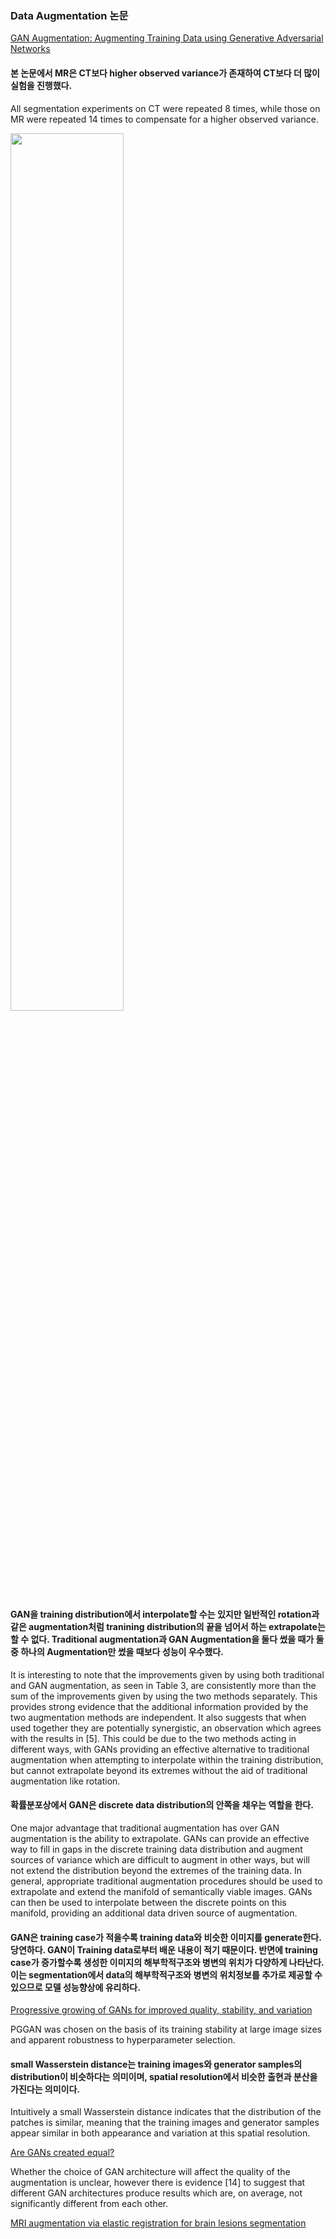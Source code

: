 ### Data Augmentation 논문

[GAN Augmentation: Augmenting Training Data using Generative Adversarial Networks](https://arxiv.org/pdf/1810.10863.pdf)

#### 본 논문에서 MR은 CT보다 higher observed variance가 존재하여 CT보다 더 많이 실험을 진행했다.

All segmentation experiments on CT were repeated 8 times, while those on MR were repeated 14 times to compensate for a higher observed variance.

<img src="https://github.com/Hyeseong0317/DataAugmentation/blob/main/images/synthesisbrain.JPG" width="60%">

#### GAN을 training distribution에서 interpolate할 수는 있지만 일반적인 rotation과 같은 augmentation처럼 tranining distribution의 끝을 넘어서 하는 extrapolate는 할 수 없다. Traditional augmentation과 GAN Augmentation을 둘다 썼을 때가 둘 중 하나의 Augmentation만 썼을 때보다 성능이 우수했다.

It is interesting to note that the improvements given by using both traditional and GAN augmentation, as seen in Table 3, are consistently more than the sum of the improvements given by using the two methods separately. This provides strong evidence that the additional information provided by the two augmentation methods are independent. It also suggests that when used together they are potentially synergistic, an observation which agrees with the results in [5]. This could be due to the two methods acting in different ways, with GANs providing an effective alternative to traditional augmentation when attempting to interpolate within the training distribution, but cannot extrapolate beyond its extremes without the aid of traditional augmentation like rotation.

#### 확률분포상에서 GAN은 discrete data distribution의 안쪽을 채우는 역할을 한다.
One major advantage that traditional augmentation has over GAN augmentation is the ability to extrapolate. GANs can provide an effective way to fill in gaps in the discrete training data distribution and augment sources of variance which are difficult to augment in other ways, but will not extend the distribution beyond the extremes of the training data. In general, appropriate traditional augmentation procedures should be used to extrapolate and extend the manifold of semantically viable images. GANs can then be used to interpolate between the discrete points on this manifold, providing an additional data driven source of augmentation.

#### GAN은 training case가 적을수록 training data와 비슷한 이미지를 generate한다. 당연하다. GAN이 Training data로부터 배운 내용이 적기 때문이다. 반면에 training case가 증가할수록 생성한 이미지의 해부학적구조와 병변의 위치가 다양하게 나타난다. 이는 segmentation에서 data의 해부학적구조와 병변의 위치정보를 추가로 제공할 수 있으므로 모델 성능향상에 유리하다.

[Progressive growing of GANs for improved quality, stability, and variation](https://arxiv.org/pdf/1710.10196.pdf)

PGGAN was chosen on the basis of its training stability at large image sizes and apparent robustness to hyperparameter selection.

#### small Wasserstein distance는 training images와 generator samples의 distribution이 비슷하다는 의미이며, spatial resolution에서 비슷한 출현과 분산을 가진다는 의미이다.
Intuitively a small Wasserstein distance indicates that the distribution of the patches is similar, meaning that the training images and generator samples appear similar in both appearance and variation at this spatial resolution.

[Are GANs created equal?](https://arxiv.org/pdf/1711.10337.pdf)

Whether the choice of GAN architecture will affect the quality of the augmentation is unclear, however there is evidence [14] to suggest that different GAN architectures produce results which are, on average, not significantly different from each other.

[MRI augmentation via elastic registration for brain lesions segmentation](https://link.springer.com/chapter/10.1007/978-3-319-75238-9_32)

